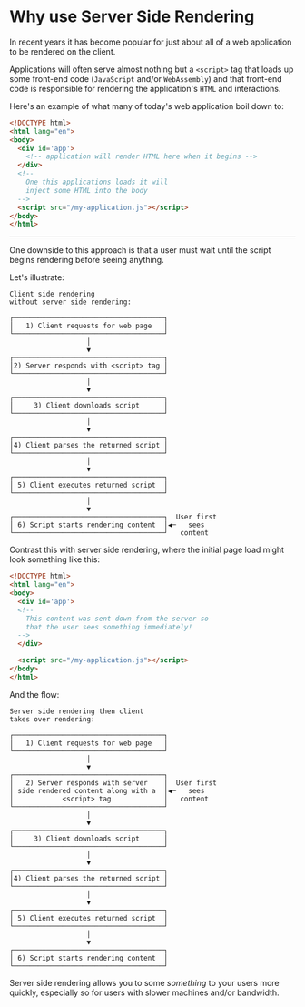 # Why use Server Side Rendering

In recent years it has become popular for just about all of a web application to be rendered on the client.

Applications will often serve almost nothing but a `<script>` tag that loads up some front-end code (`JavaScript` and/or `WebAssembly`)
and that front-end code is responsible for rendering the application's `HTML` and interactions.

Here's an example of what many of today's web application boil down to:

```html
<!DOCTYPE html>
<html lang="en">
<body>
  <div id='app'>
    <!-- application will render HTML here when it begins -->
  </div>
  <!--
    One this applications loads it will
    inject some HTML into the body
  -->
  <script src="/my-application.js"></script>
</body>
</html>

```

---

One downside to this approach is that a user must wait until the script begins rendering before seeing anything.

Let's illustrate:

```
Client side rendering
without server side rendering:

┌─────────────────────────────────────┐
│   1) Client requests for web page   │
└─────────────────────────────────────┘
                   │
                   ▼
┌─────────────────────────────────────┐
│2) Server responds with <script> tag │
└─────────────────────────────────────┘
                   │
                   ▼
┌─────────────────────────────────────┐
│     3) Client downloads script      │
└─────────────────────────────────────┘
                   │
                   ▼
┌─────────────────────────────────────┐
│4) Client parses the returned script │
└─────────────────────────────────────┘
                   │
                   ▼
┌─────────────────────────────────────┐
│ 5) Client executes returned script  │
└─────────────────────────────────────┘
                   │
                   ▼
┌─────────────────────────────────────┐  User first
│ 6) Script starts rendering content  │◀─   sees
└─────────────────────────────────────┘   content
```

Contrast this with server side rendering, where the initial page load might look something like this:

```html
<!DOCTYPE html>
<html lang="en">
<body>
  <div id='app'>
  <!--
    This content was sent down from the server so
    that the user sees something immediately!
  -->
  </div>

  <script src="/my-application.js"></script>
</body>
</html>

```

And the flow:

```
Server side rendering then client
takes over rendering:

┌─────────────────────────────────────┐
│   1) Client requests for web page   │
└─────────────────────────────────────┘
                   │
                   ▼
┌─────────────────────────────────────┐
│   2) Server responds with server    │  User first
│ side rendered content along with a  │◀─   sees
│            <script> tag             │   content
└─────────────────────────────────────┘
                   │
                   ▼
┌─────────────────────────────────────┐
│     3) Client downloads script      │
└─────────────────────────────────────┘
                   │
                   ▼
┌─────────────────────────────────────┐
│4) Client parses the returned script │
└─────────────────────────────────────┘
                   │
                   ▼
┌─────────────────────────────────────┐
│ 5) Client executes returned script  │
└─────────────────────────────────────┘
                   │
                   ▼
┌─────────────────────────────────────┐
│ 6) Script starts rendering content  │
└─────────────────────────────────────┘
```

Server side rendering allows you to some *something* to your users more quickly,
especially so for users with slower machines and/or bandwidth.
